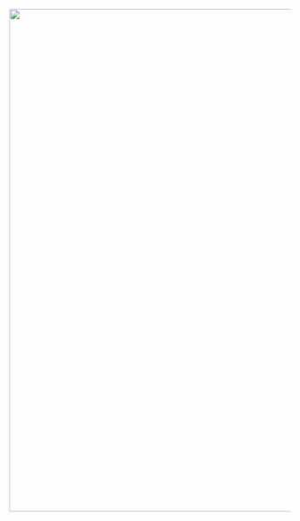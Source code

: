 <p align="center">
    <img src="https://github.com/I2S9/I2S9/assets/111307883/e9cffe94-cbf6-4c30-a87b-bc088682d851" width="900" />
</p>
